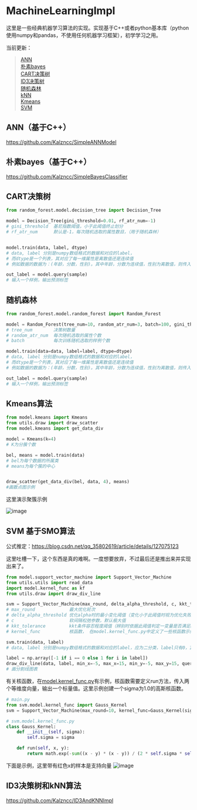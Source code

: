 # MachineLearningImpl
这里是一些经典机器学习算法的实现。实现基于C++或者python基本库（python使用numpy和pandas，不使用任何机器学习框架），初学学习之用。

当前更新：
> <a href="#ann">ANN</a> \
> <a href="#bys">朴素bayes</a>  
> <a href="#cart">CART决策树</a> \
> <a href="#id3">ID3决策树 </a>\
> <a href="#rf">随机森林 </a>\
> <a href="#knn">kNN </a>\
> <a href="#kmeans">Kmeans </a> \
> <a href="#svm">SVM</a>

<a id="ann"/>

## ANN（基于C++）
https://github.com/Kalzncc/SimpleANNModel

<a id="bys"/>

## 朴素bayes（基于C++）
https://github.com/Kalzncc/SimpleBayesClassifier

<a id="cart"/>

## CART决策树
```python
from random_forest.model.decision_tree import Decision_Tree

model = Decision_Tree(gini_threshold=0.01, rf_atr_num=-1)
# gini_threshold  基尼指数阈值，小于此阈值终止划分
# rf_atr_num      默认是-1，每次随机选取的属性数目，（用于随机森林）


model.train(data, label, dtype)
# data, label 分别是numpy数组格式的数据和对应的label，
# 而dtype是一个列表，其对应了每一维属性是离散值还是连续值
# 例如数据的数据为：(年龄，分数，性别)。其中年龄，分数为连续值，性别为离散值，则传入的dtype则为:[1,1,0]

out_label = model.query(sample)
# 输入一个样例，输出预测标签
```

<a id="rf"/>

## 随机森林
```python
from random_forest.model.random_forest import Random_Forest

model = Random_Forest(tree_num=10, random_atr_num=3, batch=100, gini_threshold=0.3)
# tree_num        决策树数量
# random_atr_num  每次随机选取的属性个数
# batch           每次训练随机选取的样例个数

model.train(data=data, label=label, dtype=dtype)
# data, label 分别是numpy数组格式的数据和对应的label，
# 而dtype是一个列表，其对应了每一维属性是离散值还是连续值
# 例如数据的数据为：(年龄，分数，性别)。其中年龄，分数为连续值，性别为离散值，则传入的dtype则为:[1,1,0]

out_label = model.query(sample)
# 输入一个样例，输出预测标签
```

<a id="kmeans"/>

## Kmeans算法
```python
from model.kmeans import Kmeans
from utils.draw import draw_scatter
from model.kmeans import get_data_div

model = Kmeans(k=4)
# K为分簇个数

bel, means = model.train(data)
# bel为每个数据的所属类
# means为每个簇的中心


draw_scatter(get_data_div(bel, data, 4), means)
#画散点图示例
```

这里演示聚簇示例

![image](https://user-images.githubusercontent.com/44296812/200552672-e5e3f832-c564-4e19-85be-120cfab5e58d.png)


<a id="svm"/>

## SVM 基于SMO算法

公式推定：https://blog.csdn.net/qq_35802619/article/details/127075123

这里吐槽一下，这个东西是真的难啊。一度想要放弃，不过最后还是推出来并实现出来了。

```python
from model.support_vector_machine import Support_Vector_Machine
from utils.utils import read_data
import model.kernel_func as kf
from utils.draw import draw_div_line

svm = Support_Vector_Machine(max_round, delta_alpha_threshold, c, kkt_tolerance, kernel_func)
# max_round             最大优化轮次
# delta_alpha_threshold 优化alpha时的最小变化阈值（变化小于此阈值时视为优化失败）
# c                     软间隔松弛参数，默认极大值
# kkt_tolerance         kkt条件容忍程度阈值（辨别时依据此阈值判定一变量是否满足kkt）
# kernel_func           核函数， 在model.kernel_func.py中定义了一些核函数示例，可以参考。默认为线性核

svm.train(data, label)
# data, label 分别是numpy数组格式的数据和对应的label，应为二分类，label只有0，1两种标签

label = np.array([-1 if i == 0 else 1 for i in label])
draw_div_line(data, label, min_x=-5, max_x=15, min_y=-5, max_y=15, query=svm.query, sv=svm.sv)
# 画分割线图表
```
有关核函数，在<a href="https://github.com/Kalzncc/MachineLearningImpl/blob/master/svm/model/kernel_func.py">model.kernel_func.py</a>有示例，核函数需要定义run方法，传入两个等维度向量，输出一个标量值。这里示例创建一个sigma为1.0的高斯核函数。
```python
# main.py
from svm.model.kernel_func import Gauss_Kernel
svm = Support_Vector_Machine(max_round=10, kernel_func=Gauss_Kernel(sigma=1.0))

# svm.model.kernel_func.py
class Gauss_Kernel:
    def __init__(self, sigma):
        self.sigma = sigma

    def run(self, x, y):
        return math.exp(-sum((x - y) * (x - y)) / (2 * self.sigma * self.sigma))
```
下面是示例，这里带有红色x的样本是支持向量
![image](https://user-images.githubusercontent.com/44296812/201076329-6d62d024-4212-454c-8bd4-4cb6c0feb8d7.png)

<a id="id3"/>
<a id="knn"/>

## ID3决策树和kNN算法

https://github.com/Kalzncc/ID3AndKNNImpl
